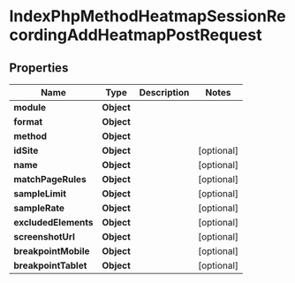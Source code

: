 

# IndexPhpMethodHeatmapSessionRecordingAddHeatmapPostRequest


## Properties

| Name | Type | Description | Notes |
|------------ | ------------- | ------------- | -------------|
|**module** | **Object** |  |  |
|**format** | **Object** |  |  |
|**method** | **Object** |  |  |
|**idSite** | **Object** |  |  [optional] |
|**name** | **Object** |  |  [optional] |
|**matchPageRules** | **Object** |  |  [optional] |
|**sampleLimit** | **Object** |  |  [optional] |
|**sampleRate** | **Object** |  |  [optional] |
|**excludedElements** | **Object** |  |  [optional] |
|**screenshotUrl** | **Object** |  |  [optional] |
|**breakpointMobile** | **Object** |  |  [optional] |
|**breakpointTablet** | **Object** |  |  [optional] |



